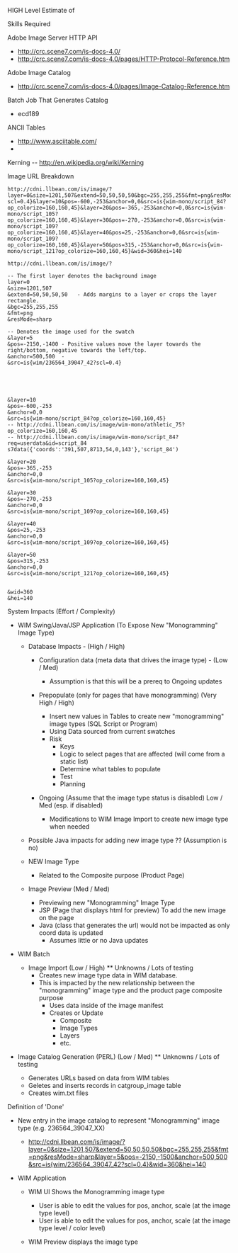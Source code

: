 

HIGH Level Estimate of

Skills Required

Adobe Image Server HTTP API
- http://crc.scene7.com/is-docs-4.0/
- http://crc.scene7.com/is-docs-4.0/pages/HTTP-Protocol-Reference.htm

Adobe Image Catalog
- http://crc.scene7.com/is-docs-4.0/pages/Image-Catalog-Reference.htm

Batch Job That Generates Catalog
- ecd189


ANCII Tables
- http://www.asciitable.com/
- 

Kerning
-- http://en.wikipedia.org/wiki/Kerning



Image URL Breakdown

```
http://cdni.llbean.com/is/image/?layer=0&size=1201,507&extend=50,50,50,50&bgc=255,255,255&fmt=png&resMode=sharp&layer=5&pos=-2150,-1400&anchor=500,500&src=is{wim/236564_39047_42?scl=0.4}&layer=10&pos=-600,-253&anchor=0,0&src=is{wim-mono/script_84?op_colorize=160,160,45}&layer=20&pos=-365,-253&anchor=0,0&src=is{wim-mono/script_105?op_colorize=160,160,45}&layer=30&pos=-270,-253&anchor=0,0&src=is{wim-mono/script_109?op_colorize=160,160,45}&layer=40&pos=25,-253&anchor=0,0&src=is{wim-mono/script_109?op_colorize=160,160,45}&layer=50&pos=315,-253&anchor=0,0&src=is{wim-mono/script_121?op_colorize=160,160,45}&wid=360&hei=140
```

```
http://cdni.llbean.com/is/image/?

-- The first layer denotes the background image
layer=0
&size=1201,507
&extend=50,50,50,50   - Adds margins to a layer or crops the layer rectangle.
&bgc=255,255,255
&fmt=png
&resMode=sharp 

-- Denotes the image used for the swatch
&layer=5
&pos=-2150,-1400 - Positive values move the layer towards the right/bottom, negative towards the left/top.
&anchor=500,500  - 
&src=is{wim/236564_39047_42?scl=0.4}





&layer=10
&pos=-600,-253
&anchor=0,0
&src=is{wim-mono/script_84?op_colorize=160,160,45}
-- http://cdni.llbean.com/is/image/wim-mono/athletic_75?op_colorize=160,160,45 
-- http://cdni.llbean.com/is/image/wim-mono/script_84?req=userdata&id=script_84
s7data({'coords':'391,507,8713,54,0,143'},'script_84')

&layer=20
&pos=-365,-253
&anchor=0,0
&src=is{wim-mono/script_105?op_colorize=160,160,45}

&layer=30
&pos=-270,-253
&anchor=0,0
&src=is{wim-mono/script_109?op_colorize=160,160,45}

&layer=40
&pos=25,-253
&anchor=0,0
&src=is{wim-mono/script_109?op_colorize=160,160,45}

&layer=50
&pos=315,-253
&anchor=0,0
&src=is{wim-mono/script_121?op_colorize=160,160,45}


&wid=360
&hei=140
```


System Impacts  (Effort / Complexity)

 - WIM Swing/Java/JSP Application (To Expose New "Monogramming" Image Type)
    - Database Impacts - (High / High)
        - Configuration data (meta data that drives the image type)  - (Low / Med)
            - Assumption is that this will be a prereq to Ongoing updates
            
        - Prepopulate  (only for pages that have monogramming)  (Very High / High)
            - Insert new values in Tables to create new "monogramming" image types  (SQL Script or Program)
            - Using Data sourced from current swatches
            - Risk
               - Keys
               - Logic to select pages that are affected (will come from a static list)
               - Determine what tables to populate
               - Test
               - Planning
            
        - Ongoing  (Assume that the image type status is disabled)  Low / Med (esp. if disabled)
            - Modifications to WIM Image Import to create new image type when needed


    - Possible Java impacts for adding new image type ?? (Assumption is no)
    
    - NEW Image Type
        - Related to the Composite purpose  (Product Page)
    
    - Image Preview  (Med / Med)
        - Previewing new "Monogramming" Image Type
        - JSP (Page that displays html for preview) To add the new image on the page
        - Java (class that generates the url) would not be impacted as only coord data is updated
           - Assumes little or no Java updates
 

 - WIM Batch  
    - Image Import  (Low / High) ** Unknowns / Lots of testing
      - Creates new image type data in WIM database.  
       * This is impacted by the new relationship between the "monogramming" image type and the product page composite purpose
         - Uses data inside of the image manifest
         - Creates or Update
             - Composite
             - Image Types
             - Layers
             - etc.


  - Image Catalog Generation (PERL)  (Low / Med) ** Unknowns / Lots of testing
    - Generates URLs based on data from WIM tables
    - Geletes and inserts records in catgroup_image table
    - Creates wim.txt files
      



Definition of 'Done'

 - New entry in the image catalog to represent "Monogramming" image type (e.g. 236564_39047_XX)
    -  http://cdni.llbean.com/is/image/?layer=0&size=1201,507&extend=50,50,50,50&bgc=255,255,255&fmt=png&resMode=sharp&layer=5&pos=-2150,-1500&anchor=500,500&src=is{wim/236564_39047_42?scl=0.4}&wid=360&hei=140

 - WIM Application
    - WIM UI Shows the Monogramming image type
        - User is able to edit the values for pos, anchor, scale (at the image type level)
        - User is able to edit the values for pos, anchor, scale (at the image type level / color level)
        
    - WIM Preview displays the image type

